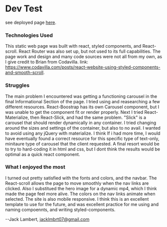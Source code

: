 # Dev Test
see deployed page [here](https://jacklmbrt07.github.io/roostergrin-dev-test/).

### Technologies Used
This static web page was built with react, styled components, and React-scroll. React Router was also set up, but not used to its full capabilities. The page work and design and many code sources were not all from my own, as I give credit to Brian from Codavilla. link: https://www.codavilla.com/posts/react-website-using-styled-components-and-smooth-scroll. 

### Struggles
The main problem I encountered was getting a functioning carousel in the final Informational Section of the page. I tried using and reasearching a few different resources. React-Boostrap has its own Carousel component, but I was unable to get the component fit or render properly. Next I tried React-Materialize, then React-Slick, and had the same problem. "Slick" is a carousel that should render dynamically in any container. I tried changing around the sizes and settings of the container, but also to no avail. I wanted to avoid using any jQuery with materialize. I think If i had more time, I would have eventually found a correct resource for this specific type of text-only, minitaure type of carousel that the client requested. A final resort would be to try to hard-coding it in html and css, but I dont think the results would be optimal as a quick react component. 

### What I enjoyed the most
I turned out pretty satisfied with the fonts and colors, and the navbar. The React-scroll allows the page to move smoothly when the nav links are clicked. Also I substitued the hero image for a dynamic mp4, which I think made the page feel more alive. The colors on the nav links animate when selected. The site is also mobile responsive. I think this is an excellent template to use for the future, and was excellent practice for me using and naming compoennts, and writing styled-components.

--Jack Lambert, jacklmbrt07@gmail.com
